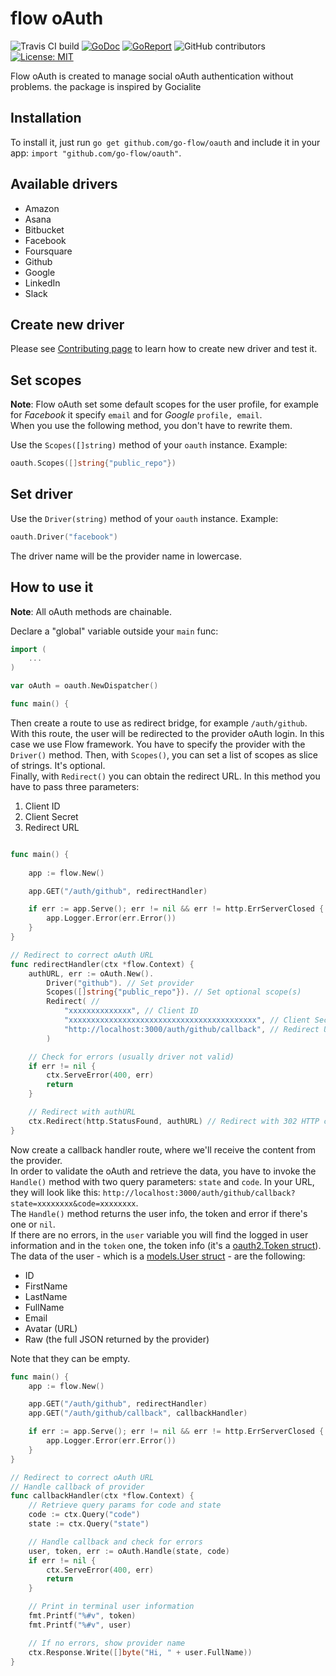 # flow oAuth
![Travis CI build](https://api.travis-ci.com/go-flow/oauth.svg?branch=master)
[![GoDoc](https://godoc.org/github.com/go-flow/oauth?status.svg)](https://godoc.org/github.com/go-flow/oauth)
[![GoReport](https://goreportcard.com/badge/github.com/go-flow/oauth)](https://goreportcard.com/report/github.com/go-flow/oauth)
![GitHub contributors](https://img.shields.io/github/contributors/go-flow/oauth.svg)
[![License: MIT](https://img.shields.io/badge/License-MIT-blue.svg)](https://opensource.org/licenses/MIT)

Flow oAuth is created to manage social oAuth authentication without problems.
the package is inspired by Gocialite 

## Installation

To install it, just run `go get github.com/go-flow/oauth` and include it in your app: `import "github.com/go-flow/oauth"`.

## Available drivers

- Amazon
- Asana
- Bitbucket
- Facebook
- Foursquare
- Github
- Google
- LinkedIn
- Slack

## Create new driver

Please see [Contributing page](https://github.com/go-flow/oauth/blob/master/CONTRIBUTING.md) to learn how to create new driver and test it.

## Set scopes

**Note**: Flow oAuth set some default scopes for the user profile, for example for *Facebook* it specify `email` and for *Google* `profile, email`.  
When you use the following method, you don't have to rewrite them. 

Use the `Scopes([]string)` method of your `oauth` instance. Example:

```go
oauth.Scopes([]string{"public_repo"})
```

## Set driver

Use the `Driver(string)` method of your `oauth` instance. Example:

```go
oauth.Driver("facebook")
```

The driver name will be the provider name in lowercase.

## How to use it

**Note**: All oAuth methods are chainable.

Declare a "global" variable outside your `main` func:

```go
import (
	...
)

var oAuth = oauth.NewDispatcher()

func main() {
```

Then create a route to use as redirect bridge, for example `/auth/github`. With this route, the user will be redirected to the provider oAuth login. In this case we use Flow framework. You have to specify the provider with the `Driver()` method.
Then, with `Scopes()`, you can set a list of scopes as slice of strings. It's optional.  
Finally, with `Redirect()` you can obtain the redirect URL. In this method you have to pass three parameters:

1. Client ID
1. Client Secret
1. Redirect URL

```go

func main() {
	
    app := flow.New()

	app.GET("/auth/github", redirectHandler)

	if err := app.Serve(); err != nil && err != http.ErrServerClosed {
		app.Logger.Error(err.Error())
	}
}

// Redirect to correct oAuth URL
func redirectHandler(ctx *flow.Context) {
	authURL, err := oAuth.New().
		Driver("github"). // Set provider
		Scopes([]string{"public_repo"}). // Set optional scope(s)
		Redirect( // 
			"xxxxxxxxxxxxxx", // Client ID
			"xxxxxxxxxxxxxxxxxxxxxxxxxxxxxxxxxxxxxxxxxx", // Client Secret
			"http://localhost:3000/auth/github/callback", // Redirect URL
		)

	// Check for errors (usually driver not valid)
	if err != nil {
		ctx.ServeError(400, err)
		return
	}

	// Redirect with authURL
	ctx.Redirect(http.StatusFound, authURL) // Redirect with 302 HTTP code
}
```

Now create a callback handler route, where we'll receive the content from the provider.  
In order to validate the oAuth and retrieve the data, you have to invoke the `Handle()` method with two query parameters: `state` and `code`. In your URL, they will look like this: `http://localhost:3000/auth/github/callback?state=xxxxxxxx&code=xxxxxxxx`.  
The `Handle()` method returns the user info, the token and error if there's one or `nil`.  
If there are no errors, in the `user` variable you will find the logged in user information and in the `token` one, the token info (it's a [oauth2.Token struct](https://godoc.org/golang.org/x/oauth2#Token)). The data of the user - which is a [models.User struct](https://github.com/go-flow/oauth/blob/master/structs/user.go) - are the following:

- ID
- FirstName
- LastName
- FullName
- Email
- Avatar (URL)
- Raw (the full JSON returned by the provider)

Note that they can be empty.

```go
func main() {
	app := flow.New()

	app.GET("/auth/github", redirectHandler)
	app.GET("/auth/github/callback", callbackHandler)

	if err := app.Serve(); err != nil && err != http.ErrServerClosed {
		app.Logger.Error(err.Error())
	}
}

// Redirect to correct oAuth URL
// Handle callback of provider
func callbackHandler(ctx *flow.Context) {
	// Retrieve query params for code and state
	code := ctx.Query("code")
	state := ctx.Query("state")

	// Handle callback and check for errors
	user, token, err := oAuth.Handle(state, code)
	if err != nil {
		ctx.ServeError(400, err)
		return
	}

	// Print in terminal user information
	fmt.Printf("%#v", token)
	fmt.Printf("%#v", user)

	// If no errors, show provider name
	ctx.Response.Write([]byte("Hi, " + user.FullName))
}
```